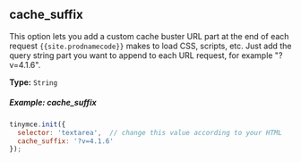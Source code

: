 ## cache_suffix

This option lets you add a custom cache buster URL part at the end of each request `{{site.prodnamecode}}` makes to load CSS, scripts, etc. Just add the query string part you want to append to each URL request, for example "?v=4.1.6".

**Type:** `String`

##### Example: cache_suffix

```js
tinymce.init({
  selector: 'textarea',  // change this value according to your HTML
  cache_suffix: '?v=4.1.6'
});
```
